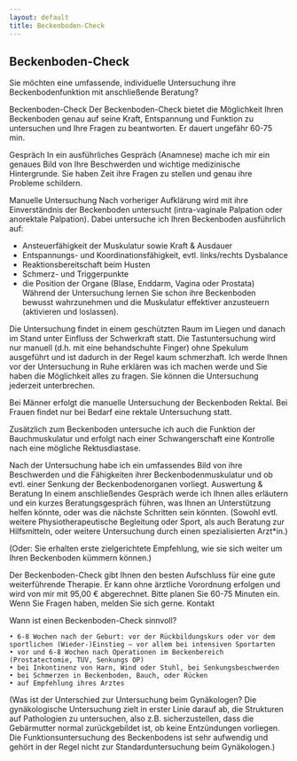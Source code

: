 ```yaml
---
layout: default
title: Beckenboden-Check
---
```


## Beckenboden-Check
Sie möchten eine umfassende, individuelle Untersuchung ihre Beckenbodenfunktion mit anschließende Beratung?

Beckenboden-Check
Der Beckenboden-Check bietet die Möglichkeit Ihren Beckenboden genau auf seine Kraft, Entspannung und Funktion zu untersuchen und Ihre Fragen zu beantworten. 
Er dauert ungefähr 60-75 min.

Gespräch
In ein ausführliches Gespräch (Anamnese) mache ich mir ein genaues Bild von Ihre Beschwerden und wichtige medizinische Hintergrunde. Sie haben Zeit ihre Fragen zu stellen und genau ihre Probleme schildern.

Manuelle Untersuchung 
Nach vorheriger Aufklärung wird mit ihre Einverständnis der Beckenboden untersucht (intra-vaginale Palpation oder anorektale Palpation). Dabei untersuche ich Ihren Beckenboden ausführlich auf: 
- Ansteuerfähigkeit der Muskulatur sowie Kraft & Ausdauer 
- Entspannungs- und Koordinationsfähigkeit, evtl. links/rechts Dysbalance 
- Reaktionsbereitschaft beim Husten 
- Schmerz- und Triggerpunkte 
- die Position der Organe (Blase, Enddarm, Vagina oder Prostata)
Während der Untersuchung lernen Sie schon ihre Beckenboden bewusst wahrzunehmen und die Muskulatur effektiver anzusteuern (aktivieren und loslassen).

Die Untersuchung findet in einem geschützten Raum im Liegen und danach im Stand unter Einfluss der Schwerkraft statt. 
Die Tastuntersuchung wird nur manuell (d.h. mit eine behandschuhte Finger) ohne Spekulum ausgeführt und ist dadurch in der Regel kaum schmerzhaft. Ich werde Ihnen vor der Untersuchung in Ruhe erklären was ich machen werde und Sie haben die Möglichkeit alles zu fragen. Sie können die Untersuchung jederzeit unterbrechen. 

Bei Männer erfolgt die manuelle Untersuchung der Beckenboden Rektal. Bei Frauen findet nur bei Bedarf eine rektale Untersuchung statt.

Zusätzlich zum Beckenboden untersuche ich auch die Funktion der Bauchmuskulatur und erfolgt nach einer Schwangerschaft eine Kontrolle nach eine mögliche Rektusdiastase.

Nach der Untersuchung habe ich ein umfassendes Bild von ihre Beschwerden und die Fähigkeiten ihrer Beckenbodenmuskulatur und ob evtl. einer Senkung der Beckenbodenorganen vorliegt. 
Auswertung & Beratung
In einem anschließendes Gespräch werde ich Ihnen alles erläutern und ein kurzes Beratungsgespräch führen, was Ihnen an Unterstützung helfen könnte, oder was die nächste Schritten sein könnten. (Sowohl evtl. weitere Physiotherapeutische Begleitung oder Sport, als auch Beratung zur Hilfsmitteln, oder weitere Untersuchung durch einen spezialisierten Arzt\*in.)

(Oder:
Sie erhalten erste zielgerichtete Empfehlung, wie sie sich weiter um Ihren Beckenboden kümmern können.)

Der Beckenboden-Check gibt Ihnen den besten Aufschluss für eine gute weiterführende Therapie. Er kann ohne ärztliche Vorordnung erfolgen und wird von mir mit 95,00 € abgerechnet. Bitte planen Sie 60-75 Minuten ein.
Wenn Sie Fragen haben, melden Sie sich gerne.
Kontakt


Wann ist einen Beckenboden-Check sinnvoll?

    • 6-8 Wochen nach der Geburt: vor der Rückbildungskurs oder vor dem sportlichen (Wieder-)Einstieg – vor allem bei intensiven Sportarten
    • vor und 6-8 Wochen nach Operationen im Beckenbereich (Prostatectomie, TUV, Senkungs OP) 
    • bei Inkontinenz von Harn, Wind oder Stuhl, bei Senkungsbeschwerden
    • bei Schmerzen in Beckenboden, Bauch, oder Rücken
    • auf Empfehlung ihres Arztes

(Was ist der Unterschied zur Untersuchung beim Gynäkologen?
Die gynäkologische Untersuchung zielt in erster Linie darauf ab, die Strukturen auf Pathologien zu untersuchen, also z.B. sicherzustellen, dass die Gebärmutter normal zurückgebildet ist, ob keine Entzündungen vorliegen. Die Funktionsuntersuchung des Beckenbodens ist sehr aufwendig und gehört in der Regel nicht zur Standarduntersuchung beim Gynäkologen.)
